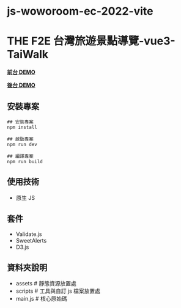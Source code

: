 ﻿# js-woworoom-ec-2022-vite

# THE F2E 台灣旅遊景點導覽-vue3-TaiWalk

**[前台 DEMO](https://amanoizumi.github.io/woworoom-js-vite/)**

**[後台 DEMO](https://amanoizumi.github.io/woworoom-js-vite/admin.html)**

## 安裝專案

```
## 安裝專案
npm install

## 啟動專案
npm run dev

## 編譯專案
npm run build
```

## 使用技術
- 原生 JS

## 套件
- Validate.js
- SweetAlerts
- D3.js

## 資料夾說明

- assets # 靜態資源放置處
- scripts # 工具與自訂 js 檔案放置處
- main.js # 核心原始碼
